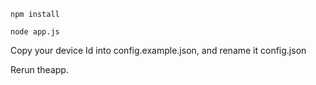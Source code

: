 `npm install`

`node app.js`

Copy your device Id into config.example.json, and rename it config.json

Rerun theapp.

